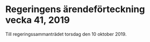 # Regeringens ärendeförteckning vecka 41, 2019

Till regeringssammanträdet torsdag den 10 oktober 2019\.
